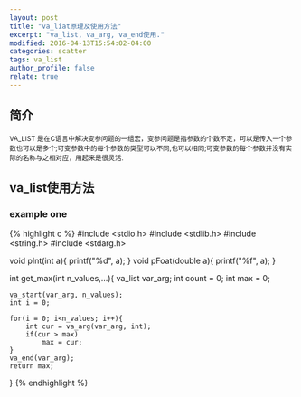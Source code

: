 ```yaml
---
layout: post
title: "va_liat原理及使用方法"
excerpt: "va_list, va_arg, va_end使用."
modified: 2016-04-13T15:54:02-04:00
categories: scatter
tags: va_list
author_profile: false
relate: true
---
```



## 简介 ##

<small>VA_LIST 是在C语言中解决变参问题的一组宏，变参问题是指参数的个数不定，可以是传入一个参数也可以是多个;可变参数中的每个参数的类型可以不同,也可以相同;可变参数的每个参数并没有实际的名称与之相对应，用起来是很灵活.</small>

## va_list使用方法 ##

### example one ####

{% highlight c %}
#include <stdio.h>
#include <stdlib.h>
#include <string.h>
#include <stdarg.h>

void pInt(int a){
	printf("%d", a);
}
void pFoat(double a){
	printf("%f", a);
}

int get_max(int n_values,...){
	va_list var_arg;
	int count = 0;
	int max = 0;

	va_start(var_arg, n_values);
	int i = 0;

	for(i = 0; i<n_values; i++){
		int cur = va_arg(var_arg, int);
		if(cur > max)
			max = cur;
	}
	va_end(var_arg);
	return max;
}
{% endhighlight %}


